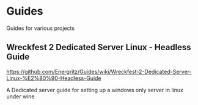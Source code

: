 # Guides
Guides for various projects

## Wreckfest 2 Dedicated Server Linux - Headless Guide

https://github.com/Energritz/Guides/wiki/Wreckfest-2-Dedicated-Server-Linux-%E2%80%90-Headless-Guide

A Dedicated server guide for setting up a windows only server in linux under wine
